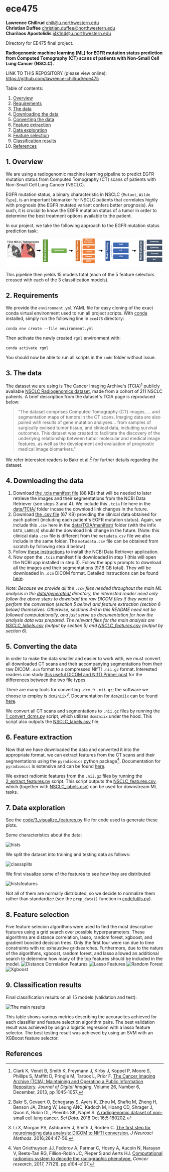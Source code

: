 # ece475

**Lawrence Chillrud** <chili@u.northwestern.edu> \
**Christian Duffee** <christian.duffee@northwestern.edu> \
**Charilaos Apostolidis** <j4k1n4@u.northwestern.edu>

Directory for EE475 final project.

**Radiogenomic machine learning (ML) for EGFR mutation status prediction from Computed Tomography (CT) scans of patients with Non-Small Cell Lung Cancer (NSCLC).**

LINK TO THIS REPOSITORY (please view online): https://github.com/lawrence-chillrud/ece475 

Table of contents:
1. [Overview](#1-Overview)
2. [Requirements](#2-requirements)
3. [The data](#3-the-data)
4. [Downloading the data](#4-downloading-the-data)
5. [Converting the data](#5-converting-the-data)
6. [Feature extraction](#6-feature-extraction)
7. [Data exploration](#7-data-exploration)
8. [Feature selection](#8-feature-selection)
9. [Classification results](#9-classification-results)
9. [References](#references)

## 1. Overview

We are using a radiogenomic machine learning pipeline to predict EGFR mutation status from Computed Tomography (CT) scans of patients with Non-Small Cell Lung Cancer (NSCLC). 

EGFR mutation status, a binary characteristic in NSCLC {`Mutant`, `Wilde Type`}, is an important biomarker for NSCLC patients that correlates highly with prognosis (the EGFR mutated variant confers better prognosis). As such, it is crucial to know the EGFR mutation status of a tumor in order to determine the best treatment options available to the patient.

In our project, we take the following approach to the EGFR mutation status prediction task:

![pipeline](results/ml_project_abstract_2.png)

This pipeline then yields 15 models total (each of the 5 feature selectors crossed with each of the 3 classification models).

## 2. Requirements

We provide the `environment.yml` YAML file for easy cloning of the exact conda virtual environment used to run all project scripts. With [conda](https://conda.io/projects/conda/en/latest/user-guide/install/download.html) installed, simply run the following line in `ece475` directory:

```conda env create --file environment.yml```

Then activate the newly created `rgml` environment with:

```conda activate rgml```

You should now be able to run all scripts in the `code` folder without issue.

## 3. The data

The dataset we are using is The Cancer Imaging Archive's (TCIA)[^1] publicly available [NSCLC Radiogenomics dataset](https://wiki.cancerimagingarchive.net/display/Public/NSCLC+Radiogenomics), made from a cohort of 211 NSCLC patients. A brief description from the dataset's TCIA page is reproduced below:

> "The dataset comprises Computed Tomography (CT) images, ... and segmentation maps of tumors in the CT scans. Imaging data are also paired with results of gene mutation analyses... from samples of surgically excised tumor tissue, and clinical data, including survival outcomes. This dataset was created to facilitate the discovery of the underlying relationship between tumor molecular and medical image features, as well as the development and evaluation of prognostic medical image biomarkers."

We refer interested readers to Bakr et al.[^2] for further details regarding the dataset.

## 4. Downloading the data
1. Download [the .tcia manifest file](https://wiki.cancerimagingarchive.net/download/attachments/28672347/NSCLC_Radiogenomics-6-1-21%20Version%204.tcia?version=1&modificationDate=1622561925765&api=v2) (88 KB) that will be needed to later retrieve the images and their segmentations from the NCBI Data Retriever (see steps 3 and 4). We include this `.tcia` file here in the [data/TCIA/](data/TCIA/) folder incase the download link changes in the future.
2. Download [the .csv file](https://wiki.cancerimagingarchive.net/download/attachments/28672347/NSCLCR01Radiogenomic_DATA_LABELS_2018-05-22_1500-shifted.csv?version=1&modificationDate=1531967714295&api=v2) (67 KB) providing the clinical data obtained for each patient (including each patient's EGFR mutation status). Again, we include this `.csv` here in the [data/TCIA/manifest/](data/TCIA/manifest/) folder (with the infix `DATA_LABELS`) should the download link change in the future. (Note: this clinical data `.csv` file is different from the `metadata.csv` file we also include in the same folder. The `metadata.csv` file can be obtained from scratch by following step 4 below.)
3. Follow [these instructions](https://wiki.cancerimagingarchive.net/display/NBIA/Downloading+TCIA+Images#DownloadingTCIAImages-InstallingtheNBIADataRetriever) to install the NCBI Data Retriever application.
4. Now open the `.tcia` manifest file downloaded in step 1 (this will open the NCBI app installed in step 3). Follow the app's prompts to download all the images and their segmentations (97.6 GB total). They will be downloaded in `.dcm` DICOM format. Detailed instructions can be found [here](https://wiki.cancerimagingarchive.net/display/NBIA/Downloading+TCIA+Images#DownloadingTCIAImages-OpeningtheManifestFileandDownloadingtheData).

_Note: Because we provide all the `.csv` files needed throughout the main ML analysis in the [data/generated/](data/generated/) directory, the interested reader need only follow the above steps to download the raw DICOM files if they want to perform the conversion (section 5 below) and feature extraction (section 6 below) themselves. Otherwise, sections 4-6 in this README need not be followed computationally, and just serve as documentation for how the analysis data was prepared. The relevant files for the main analysis are [NSCLC_labels.csv](data/generated/NSCLC_labels.csv) (output by section 5) and [NSCLC_features.csv](data/generated/NSCLC_features.csv) (output by section 6)._

## 5. Converting the data
In order to make the data smaller and easier to work with, we must convert all downloaded CT scans and their accompanying segmentations from their raw DICOM `.dcm` format to a compressed NIfTI `.nii.gz` format. Interested readers can study [this useful DICOM and NIfTI Primer post](https://github.com/DataCurationNetwork/data-primers/blob/master/Neuroimaging%20DICOM%20and%20NIfTI%20Data%20Curation%20Primer/neuroimaging-dicom-and-nifti-data-curation-primer.md) for the differences between the two file types.

There are many tools for converting `.dcm` -> `.nii.gz`; the software we choose to employ is `dcm2niix`[^3]. Documentation for `dcm2niix` can be found [here](https://www.nitrc.org/plugins/mwiki/index.php/dcm2nii:MainPage).

<!---
1. Install `dcm2niix` by following [these installation instructions](https://github.com/rordenlab/dcm2niix#Install). _Note: for faster compression, also download the soft (ie optional) dependency [pigz](https://github.com/madler/pigz). This can be done in a conda environment with:_ 

    ```conda install -c conda-forge pigz```

2. 
-->

We convert all CT scans and segmentations to `.nii.gz` files by running the [1_convert_dcms.py](code/1_convert_dcms.py) script, which utilizes `dcm2niix` under the hood. This script also outputs the [NSCLC_labels.csv](data/generated/NSCLC_labels.csv) file.

## 6. Feature extraction

Now that we have downloaded the data and converted it into the appropriate format, we can extract features from the CT scans and their segmentations using the `pyradiomics` python package[^4]. Documentation for `pyradiomics` is extensive and can be found [here](https://pyradiomics.readthedocs.io/en/latest/index.html#).

<!---
1. Install `pyradiomics` with the following _(Note that installation via conda had unresolved bugs at the time of writing)_:

    ```pip install pyradiomics```
-->

We extract radiomic features from the `.nii.gz` files by running the [2_extract_features.py](code/2_extract_features.py) script. This script outputs the [NSCLC_features.csv](data/generated/NSCLC_features.csv), which (together with [NSCLC_labels.csv](data/generated/NSCLC_labels.csv)) can be used for downstream ML tasks.

## 7. Data exploration

See the [code/3\_visualize\_features.py](code/3_visualize_features.py) file for code used to generate these plots.

Some characteristics about the data:

![hists](results/demographics_hists.png)

We split the dataset into training and testing data as follows:

![classsplits](results/class_splits.png)

We first visualize some of the features to see how they are distributed

![histsfeatures](results/random_features_hists.png)

Not all of them are normally distributed, so we decide to normalize them rather than standardize (see the `prep_data()` function in [code/utils.py](code/utils.py)).

## 8. Feature selection

Five feature selecion algorithms were used to find the most descriptive features using a grid search over possible hyperparameters. These algorithms are distance correlation, lasso, random forest, xgboost, and gradient boosted decision trees. Only the first four were ran due to time constraints with re: exhaustive gridsearches. Furthermore, due to the nature of the algorithms, xgboost, random forest, and lasso allowed an additional search to determine how many of the top features should be included in the model.
![Distance Correlation Features](results/distance_correlation_features.png)
![Lasso Features](results/lasso_features.png)
![Random Forest](results/random_forest_features.png)
![Xgboost](results/xgboost_features.png)

## 9. Classification results

Final classification results on all 15 models (validation and test):

![The main results](results/results.png)

This table shows various metrics describing the accuracites achieved for each classifier and feature selection algorithm pairs. The best validation result was achieved by usign a logistic regression with a lasso feature selector. The best testing result was achieved by using
 an SVM with an XGBoost feature selector.

## References

[^1]: Clark K, Vendt B, Smith K, Freymann J, Kirby J, Koppel P, Moore S, Phillips S, Maffitt D, Pringle M, Tarbox L, Prior F. [The Cancer Imaging Archive (TCIA): Maintaining and Operating a Public Information Repository](https://doi.org/10.1007/s10278-013-9622-7). _Journal of Digital Imaging_, Volume 26, Number 6, December, 2013, pp 1045-1057.  

[^2]: Bakr S, Gevaert O, Echegaray S, Ayers K, Zhou M, Shafiq M, Zheng H, Benson JA, Zhang W, Leung ANC, Kadoch M, Hoang CD, Shrager J, Quon A, Rubin DL, Plevritis SK, Napel S. [A radiogenomic dataset of non-small cell lung cancer.](https://pubmed.ncbi.nlm.nih.gov/30325352/) _Sci Data_. 2018 Oct 16;5:180202.

[^3]: Li X, Morgan PS, Ashburner J, Smith J, Rorden C. [The first step for neuroimaging data analysis: DICOM to NIfTI conversion.](https://pubmed.ncbi.nlm.nih.gov/26945974/) _J Neurosci Methods_. 2016;264:47-56.

[^4]: Van Griethuysen JJ, Fedorov A, Parmar C, Hosny A, Aucoin N, Narayan V, Beets-Tan RG, Fillion-Robin JC, Pieper S and Aerts HJ. [Computational radiomics system to decode the radiographic phenotype.](https://aacrjournals.org/cancerres/article/77/21/e104/662617) _Cancer research_, 2017, 77(21), pp.e104-e107.